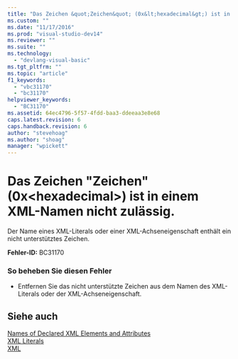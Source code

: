 ```yaml
---
title: "Das Zeichen &quot;Zeichen&quot; (0x&lt;hexadecimal&gt;) ist in einem XML-Namen nicht zul&#228;ssig. | Microsoft Docs"
ms.custom: ""
ms.date: "11/17/2016"
ms.prod: "visual-studio-dev14"
ms.reviewer: ""
ms.suite: ""
ms.technology: 
  - "devlang-visual-basic"
ms.tgt_pltfrm: ""
ms.topic: "article"
f1_keywords: 
  - "vbc31170"
  - "bc31170"
helpviewer_keywords: 
  - "BC31170"
ms.assetid: 64ec4796-5f57-4fdd-baa3-ddeeaa3e8e68
caps.latest.revision: 6
caps.handback.revision: 6
author: "stevehoag"
ms.author: "shoag"
manager: "wpickett"
---
```

# Das Zeichen &quot;Zeichen&quot; (0x&lt;hexadecimal&gt;) ist in einem XML-Namen nicht zul&#228;ssig.
Der Name eines XML\-Literals oder einer XML\-Achseneigenschaft enthält ein nicht unterstütztes Zeichen.  
  
 **Fehler\-ID:** BC31170  
  
### So beheben Sie diesen Fehler  
  
-   Entfernen Sie das nicht unterstützte Zeichen aus dem Namen des XML\-Literals oder der XML\-Achseneigenschaft.  
  
## Siehe auch  
 [Names of Declared XML Elements and Attributes](../../visual-basic/programming-guide/language-features/xml/names-of-declared-xml-elements-and-attributes.md)   
 [XML Literals](../../visual-basic/language-reference/xml-literals/index.md)   
 [XML](../../visual-basic/programming-guide/language-features/xml/index.md)